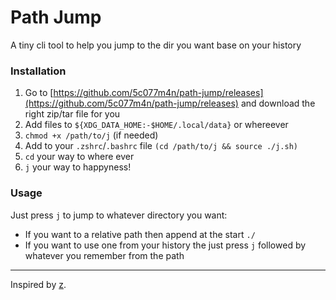 # Path Jump

A tiny cli tool to help you jump to the dir you want base on your history

### Installation

1. Go to [https://github.com/5c077m4n/path-jump/releases](https://github.com/5c077m4n/path-jump/releases) and download the right zip/tar file for you
1. Add files to `${XDG_DATA_HOME:-$HOME/.local/data}` or whereever
1. `chmod +x /path/to/j` (if needed)
1. Add to your `.zshrc`/`.bashrc` file `(cd /path/to/j && source ./j.sh)`
1. `cd` your way to where ever
1. `j` your way to happyness!

### Usage

Just press `j` to jump to whatever directory you want:
- If you want to a relative path then append at the start `./`
- If you want to use one from your history the just press `j` followed by whatever you remember from the path

---

Inspired by [z](https://github.com/rupa/z/).
